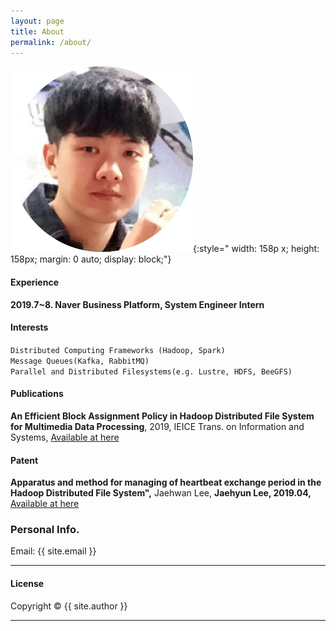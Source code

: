 ```yaml
---
layout: page
title: About
permalink: /about/
---
```

![Image](/assets/images/aboutme.png){:style=" width: 158p    x; height: 158px; margin: 0 auto; display: block;"}
#### Experience
<b>2019.7~8. Naver Business Platform, System Engineer Intern</b>

#### Interests
`Distributed Computing Frameworks (Hadoop, Spark)`  
`Message Queues(Kafka, RabbitMQ)`  
`Parallel and Distributed Filesystems(e.g. Lustre, HDFS, BeeGFS)`  

#### Publications
<b>An Efficient Block Assignment Policy in Hadoop Distributed File System for Multimedia Data Processing</b>, 2019, IEICE Trans. on Information and Systems, [Available at here](https://pdfs.semanticscholar.org/1643/6bf8120047a6b4d9ab180b406098ca1a2fea.pdf?_ga=2.126400653.1695814911.1587107039-1099585365.1587107039)


#### Patent
<b>Apparatus and method for managing of heartbeat exchange period in the Hadoop Distributed File System",</b> Jaehwan Lee, <b>Jaehyun Lee, 2019.04, </b> [Available at here](https://patents.google.com/patent/KR101973537B1/ko)

### Personal Info.

Email: {{ site.email }}

- - -

#### License

Copyright&nbsp;&copy;&nbsp;{{ site.author }}

- - -

